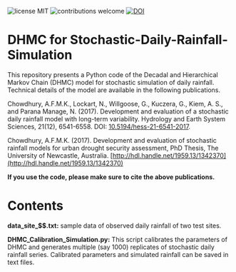 ![license MIT](https://img.shields.io/github/license/kamal0013/DHMC-Stochastic-Rainfall-Simulator-in-Python) ![contributions welcome](https://img.shields.io/badge/contributions-welcome-brightgreen.svg?style=flat) [![DOI](https://zenodo.org/badge/150885401.svg)](https://zenodo.org/badge/latestdoi/150885401)
# DHMC for Stochastic-Daily-Rainfall-Simulation
This repository presents a Python code of the Decadal and Hierarchical Markov Chain (DHMC) model for stochastic simulation of daily rainfall. Technical details of the model are available in the following publications. 

Chowdhury, A.F.M.K., Lockart, N., Willgoose, G., Kuczera, G., Kiem, A. S., and Parana Manage, N. (2017). Development and evaluation of a stochastic daily rainfall model with long-term variability. Hydrology and Earth System Sciences, 21(12), 6541-6558. DOI: [10.5194/hess-21-6541-2017](https://www.hydrol-earth-syst-sci.net/21/6541/2017/hess-21-6541-2017.html).

Chowdhury, A.F.M.K. (2017). Development and evaluation of stochastic rainfall models for urban drought security assessment, PhD Thesis, The University of Newcastle, Australia. [http://hdl.handle.net/1959.13/1342370](http://hdl.handle.net/1959.13/1342370)

**If you use the code, please make sure to cite the above publications.**



# Contents

**data_site_$$.txt:** sample data of observed daily rainfall of two test sites.

**DHMC_Calibration_Simulation.py:** This script calibrates the parameters of DHMC and generates multiple (say 1000) replicates of stochastic daily rainfall series. Calibrated parameters and simulated rainfall can be saved in text files.
